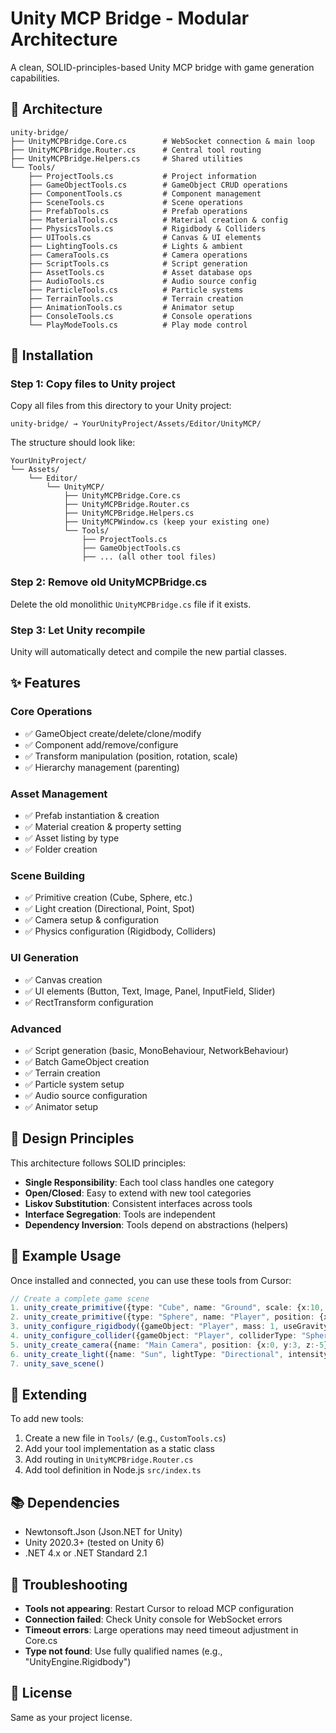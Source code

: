 # Unity MCP Bridge - Modular Architecture

A clean, SOLID-principles-based Unity MCP bridge with game generation capabilities.

## 📁 Architecture

```
unity-bridge/
├── UnityMCPBridge.Core.cs        # WebSocket connection & main loop
├── UnityMCPBridge.Router.cs      # Central tool routing
├── UnityMCPBridge.Helpers.cs     # Shared utilities
└── Tools/
    ├── ProjectTools.cs           # Project information
    ├── GameObjectTools.cs        # GameObject CRUD operations
    ├── ComponentTools.cs         # Component management
    ├── SceneTools.cs             # Scene operations
    ├── PrefabTools.cs            # Prefab operations
    ├── MaterialTools.cs          # Material creation & config
    ├── PhysicsTools.cs           # Rigidbody & Colliders
    ├── UITools.cs                # Canvas & UI elements
    ├── LightingTools.cs          # Lights & ambient
    ├── CameraTools.cs            # Camera operations
    ├── ScriptTools.cs            # Script generation
    ├── AssetTools.cs             # Asset database ops
    ├── AudioTools.cs             # Audio source config
    ├── ParticleTools.cs          # Particle systems
    ├── TerrainTools.cs           # Terrain creation
    ├── AnimationTools.cs         # Animator setup
    ├── ConsoleTools.cs           # Console operations
    └── PlayModeTools.cs          # Play mode control
```

## 🚀 Installation

### Step 1: Copy files to Unity project

Copy all files from this directory to your Unity project:

```
unity-bridge/ → YourUnityProject/Assets/Editor/UnityMCP/
```

The structure should look like:
```
YourUnityProject/
└── Assets/
    └── Editor/
        └── UnityMCP/
            ├── UnityMCPBridge.Core.cs
            ├── UnityMCPBridge.Router.cs
            ├── UnityMCPBridge.Helpers.cs
            ├── UnityMCPWindow.cs (keep your existing one)
            └── Tools/
                ├── ProjectTools.cs
                ├── GameObjectTools.cs
                ├── ... (all other tool files)
```

### Step 2: Remove old UnityMCPBridge.cs

Delete the old monolithic `UnityMCPBridge.cs` file if it exists.

### Step 3: Let Unity recompile

Unity will automatically detect and compile the new partial classes.

## ✨ Features

### Core Operations
- ✅ GameObject create/delete/clone/modify
- ✅ Component add/remove/configure
- ✅ Transform manipulation (position, rotation, scale)
- ✅ Hierarchy management (parenting)

### Asset Management
- ✅ Prefab instantiation & creation
- ✅ Material creation & property setting
- ✅ Asset listing by type
- ✅ Folder creation

### Scene Building
- ✅ Primitive creation (Cube, Sphere, etc.)
- ✅ Light creation (Directional, Point, Spot)
- ✅ Camera setup & configuration
- ✅ Physics configuration (Rigidbody, Colliders)

### UI Generation
- ✅ Canvas creation
- ✅ UI elements (Button, Text, Image, Panel, InputField, Slider)
- ✅ RectTransform configuration

### Advanced
- ✅ Script generation (basic, MonoBehaviour, NetworkBehaviour)
- ✅ Batch GameObject creation
- ✅ Terrain creation
- ✅ Particle system setup
- ✅ Audio source configuration
- ✅ Animator setup

## 🎯 Design Principles

This architecture follows SOLID principles:

- **Single Responsibility**: Each tool class handles one category
- **Open/Closed**: Easy to extend with new tool categories
- **Liskov Substitution**: Consistent interfaces across tools
- **Interface Segregation**: Tools are independent
- **Dependency Inversion**: Tools depend on abstractions (helpers)

## 📝 Example Usage

Once installed and connected, you can use these tools from Cursor:

```typescript
// Create a complete game scene
1. unity_create_primitive({type: "Cube", name: "Ground", scale: {x:10, y:0.1, z:10}})
2. unity_create_primitive({type: "Sphere", name: "Player", position: {x:0, y:1, z:0}})
3. unity_configure_rigidbody({gameObject: "Player", mass: 1, useGravity: true})
4. unity_configure_collider({gameObject: "Player", colliderType: "SphereCollider"})
5. unity_create_camera({name: "Main Camera", position: {x:0, y:3, z:-5}})
6. unity_create_light({name: "Sun", lightType: "Directional", intensity: 1})
7. unity_save_scene()
```

## 🔧 Extending

To add new tools:

1. Create a new file in `Tools/` (e.g., `CustomTools.cs`)
2. Add your tool implementation as a static class
3. Add routing in `UnityMCPBridge.Router.cs`
4. Add tool definition in Node.js `src/index.ts`

## 📚 Dependencies

- Newtonsoft.Json (Json.NET for Unity)
- Unity 2020.3+ (tested on Unity 6)
- .NET 4.x or .NET Standard 2.1

## 🐛 Troubleshooting

- **Tools not appearing**: Restart Cursor to reload MCP configuration
- **Connection failed**: Check Unity console for WebSocket errors
- **Timeout errors**: Large operations may need timeout adjustment in Core.cs
- **Type not found**: Use fully qualified names (e.g., "UnityEngine.Rigidbody")

## 📖 License

Same as your project license.


